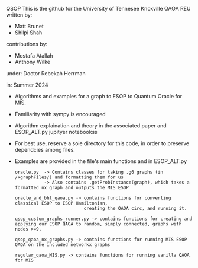 QSOP 
This is the github for the University of Tennesee Knoxville QAOA REU written by: 
- Matt Brunet
- Shilpi Shah
 
contributions by:
- Mostafa Atallah 
- Anthony Wilke 

under: Doctor Rebekah Herrman 

in: Summer 2024 

- Algorithms and examples for a graph to ESOP to Quantum Oracle for MIS.
- Familiarity with sympy is encouraged
- Algorithm explaination and theory in the associated paper and ESOP_ALT.py jupityer notebookss
- For best use, reserve a sole directory for this code, in order to preserve dependcies among files. 
- Examples are provided in the file's main functions and in ESOP_ALT.py

      oracle.py  -> Contains classes for taking .g6 graphs (in /xgraphFiles/) and formatting them for us
                 -> Also contains .getProbInstance(graph), which takes a formatted nx graph and outputs the MIS ESOP  
           
      oracle_and_bht_qaoa.py -> contains functions for converting classical ESOP to ESOP Hamiltonian, 
                                creating the QAOA circ, and running it. 
      
      qsop_custom_graphs_runner.py -> contains functions for creating and applying our ESOP QAOA to random, simply connected, graphs with nodes >=9,
      
      qsop_qaoa_nx_graphs.py -> contains functions for running MIS ESOP QAOA on the included networkx graphs
     
      regular_qaoa_MIS.py -> contains functions for running vanilla QAOA for MIS


